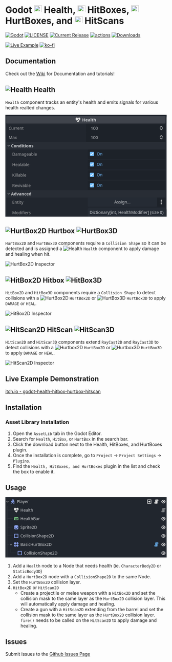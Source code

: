 # Godot <img src="https://raw.githubusercontent.com/cluttered-code/godot-health-hitbox-hurtbox/refs/heads/main/addons/health_hitbox_hurtbox/health/health.svg" width="24" height="24"/>  Health, <img src="https://raw.githubusercontent.com/cluttered-code/godot-health-hitbox-hurtbox/refs/heads/main/addons/health_hitbox_hurtbox/2d/hit_box_2d/hit_box_2d.svg" width="24" height="24"/> HitBoxes, <img src="https://raw.githubusercontent.com/cluttered-code/godot-health-hitbox-hurtbox/refs/heads/main/addons/health_hitbox_hurtbox/3d/hurt_box_3d/hurt_box_3d.svg" width="24" height="24"/> HurtBoxes, and <img src="https://raw.githubusercontent.com/cluttered-code/godot-health-hitbox-hurtbox/refs/heads/main/addons/health_hitbox_hurtbox/2d/hit_scan_2d/hit_scan_2d.svg" width="24" height="24"/> HitScans

[![Godot](https://img.shields.io/badge/Godot-4.3%2b-blue?logo=godot-engine)](https://godotengine.org/download)
[![LICENSE](https://img.shields.io/badge/license-MIT-blue)](https://github.com/cluttered-code/godot-health-components/blob/main/addons/health_components/LICENSE)
[![Current Release](https://img.shields.io/github/release/cluttered-code/godot-health-hitbox-hurtbox.svg "Current Release")](https://github.com/cluttered-code/godot-health-hitbox-hurtbox/releases/latest)
[![actions](https://github.com/cluttered-code/godot-health-hitbox-hurtbox/actions/workflows/ci.yml/badge.svg)](https://github.com/cluttered-code/godot-health-hitbox-hurtbox/actions/workflows/ci.yml)
[![Downloads](https://img.shields.io/github/downloads/cluttered-code/godot-health-hitbox-hurtbox/total.svg "Downloads")](https://github.com/cluttered-code/godot-health-hitbox-hurtbox/releases)

[![Live Example](https://img.shields.io/badge/Live_Example-itch.io-fa5c5c)](https://cluttered-code.itch.io/godot-health-hitbox-hurtbox-hitscan)
[![ko-fi](https://img.shields.io/badge/Support%20on-ko--fi-ff5e5b?logo=ko-fi)](https://ko-fi.com/clutteredcode)

## Documentation

Check out the [Wiki](https://github.com/cluttered-code/godot-health-hitbox-hurtbox/wiki) for Documentation and tutorials!

## ![Health](https://raw.githubusercontent.com/cluttered-code/godot-health-hitbox-hurtbox/refs/heads/main/addons/health_hitbox_hurtbox/health/health.svg) Health

`Health` component tracks an entity's health and emits signals for various health realted changes.

![Health inspector](https://raw.githubusercontent.com/cluttered-code/godot-health-hitbox-hurtbox/refs/heads/main/images/health_inspector.png "Health Inspector")

## ![HurtBox2D](https://raw.githubusercontent.com/cluttered-code/godot-health-hitbox-hurtbox/refs/heads/main/addons/health_hitbox_hurtbox/2d/hurt_box_2d/hurt_box_2d.svg) Hurtbox ![HurtBox3D](https://raw.githubusercontent.com/cluttered-code/godot-health-hitbox-hurtbox/refs/heads/main/addons/health_hitbox_hurtbox/3d/hurt_box_3d/hurt_box_3d.svg)

`HurtBox2D` and `HurtBox3D` components require a `Collision Shape` so it can be detected and is assigned a ![Health](https://raw.githubusercontent.com/cluttered-code/godot-health-hitbox-hurtbox/refs/heads/main/addons/health_hitbox_hurtbox/health/health.svg) `Health` component to apply damage and healing when hit.

![HurtBox2D Inspector](https://raw.githubusercontent.com/cluttered-code/godot-health-hitbox-hurtbox/refs/heads/main/images/hurtbox_inspector.png "HurtBox2D Inspector")

## ![HitBox2D](https://raw.githubusercontent.com/cluttered-code/godot-health-hitbox-hurtbox/refs/heads/main/addons/health_hitbox_hurtbox/2d/hit_box_2d/hit_box_2d.svg) Hitbox ![HitBox3D](https://raw.githubusercontent.com/cluttered-code/godot-health-hitbox-hurtbox/refs/heads/main/addons/health_hitbox_hurtbox/3d/hit_box_3d/hit_box_3d.svg)

 `HitBox2D` and `HitBox3D` components require a `Collision Shape` to detect collisions with a ![HurtBox2D](https://raw.githubusercontent.com/cluttered-code/godot-health-hitbox-hurtbox/refs/heads/main/addons/health_hitbox_hurtbox/2d/hurt_box_2d/hurt_box_2d.svg) `HurtBox2D` or ![HurtBox3D](https://raw.githubusercontent.com/cluttered-code/godot-health-hitbox-hurtbox/refs/heads/main/addons/health_hitbox_hurtbox/3d/hurt_box_3d/hurt_box_3d.svg) `HurtBox3D` to apply `DAMAGE` or `HEAL`.

![HitBox2D Inspector](https://raw.githubusercontent.com/cluttered-code/godot-health-hitbox-hurtbox/refs/heads/main/images/hitbox_inspector.png "HitBox2D Inspector")

## ![HitScan2D](https://raw.githubusercontent.com/cluttered-code/godot-health-hitbox-hurtbox/refs/heads/main/addons/health_hitbox_hurtbox/2d/hit_scan_2d/hit_scan_2d.svg) HitScan ![HitScan3D](https://raw.githubusercontent.com/cluttered-code/godot-health-hitbox-hurtbox/refs/heads/main/addons/health_hitbox_hurtbox/3d/hit_scan_3d/hit_scan_3d.svg)

`HitScan2D` and `HitScan3D` components extend `RayCast2D` and `RayCast3D` to detect collisions with a ![Hurtbox2D](https://raw.githubusercontent.com/cluttered-code/godot-health-hitbox-hurtbox/refs/heads/main/addons/health_hitbox_hurtbox/2d/hurt_box_2d/hurt_box_2d.svg) `HurtBox2D` or ![Hurtbox3D](https://raw.githubusercontent.com/cluttered-code/godot-health-hitbox-hurtbox/refs/heads/main/addons/health_hitbox_hurtbox/3d/hurt_box_3d/hurt_box_3d.svg) `HurtBox3D` to apply `DAMAGE` or `HEAL`.

![HitScan2D Inspector](https://raw.githubusercontent.com/cluttered-code/godot-health-hitbox-hurtbox/refs/heads/main/images/hitscan_inspector.png "HitScan2D Inspector")

## Live Example Demonstration

[itch.io - godot-health-hitbox-hurtbox-hitscan](https://cluttered-code.itch.io/godot-health-hitbox-hurtbox-hitscan)

## Installation

### Asset Library Installation

1. Open the `AssetLib` tab in the Godot Editor.
2. Search for `Health`, `HitBox`, or `HurtBox` in the search bar.
3. Click the download button next to the Health, HitBoxes, and HurtBoxes plugin.
4. Once the installation is complete, go to `Project` -> `Project Settings` -> `Plugins`.
5. Find the `Health, HitBoxes, and HurtBoxes` plugin in the list and check the box to enable it.

## Usage

![Player Structure](https://raw.githubusercontent.com/cluttered-code/godot-health-hitbox-hurtbox/refs/heads/main/images/character_structure.png "CharacterBody2D Structure")

1. Add a `Health` node to a Node that needs health (ie. `CharacterBody2D` or `StaticBody3D`)
2. Add a `HurtBox2D` node with a `CollisionShape2D` to the same Node.
3. Set the `HurtBox2D` collision layer.
4. `HitBox2D` or `HitScan2D`
	- Create a projectile or melee weapon with a `HitBox2D` and set the collision mask to the same layer as the `HurtBox2D` collision layer. This will automatically apply damage and healing.
	- Create a gun with a `HitScan2D` extending from the barrel and set the collision mask to the same layer as the `HurtBox2D` collision layer. `fire()` needs to be called on the `HitScan2D` to apply damage and healing.

## Issues

Submit issues to the [Github Issues Page](https://github.com/cluttered-code/godot-health-hitbox-hurtbox/issues)
